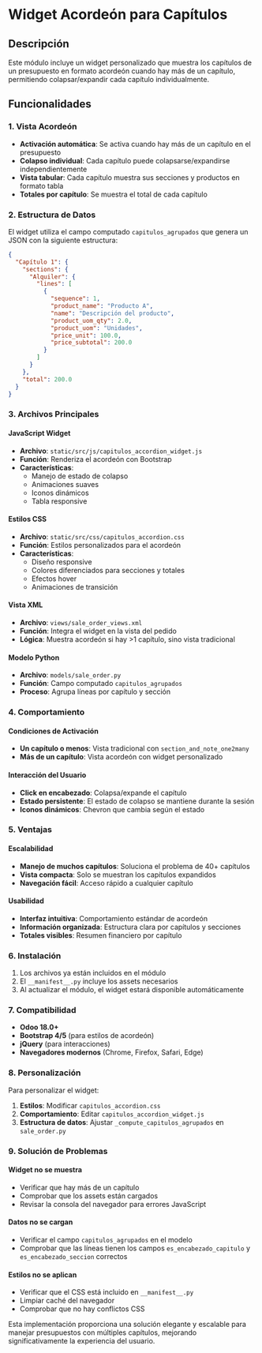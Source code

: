 # Widget Acordeón para Capítulos

## Descripción
Este módulo incluye un widget personalizado que muestra los capítulos de un presupuesto en formato acordeón cuando hay más de un capítulo, permitiendo colapsar/expandir cada capítulo individualmente.

## Funcionalidades

### 1. Vista Acordeón
- **Activación automática**: Se activa cuando hay más de un capítulo en el presupuesto
- **Colapso individual**: Cada capítulo puede colapsarse/expandirse independientemente
- **Vista tabular**: Cada capítulo muestra sus secciones y productos en formato tabla
- **Totales por capítulo**: Se muestra el total de cada capítulo

### 2. Estructura de Datos
El widget utiliza el campo computado `capitulos_agrupados` que genera un JSON con la siguiente estructura:

```json
{
  "Capítulo 1": {
    "sections": {
      "Alquiler": {
        "lines": [
          {
            "sequence": 1,
            "product_name": "Producto A",
            "name": "Descripción del producto",
            "product_uom_qty": 2.0,
            "product_uom": "Unidades",
            "price_unit": 100.0,
            "price_subtotal": 200.0
          }
        ]
      }
    },
    "total": 200.0
  }
}
```

### 3. Archivos Principales

#### JavaScript Widget
- **Archivo**: `static/src/js/capitulos_accordion_widget.js`
- **Función**: Renderiza el acordeón con Bootstrap
- **Características**:
  - Manejo de estado de colapso
  - Animaciones suaves
  - Iconos dinámicos
  - Tabla responsive

#### Estilos CSS
- **Archivo**: `static/src/css/capitulos_accordion.css`
- **Función**: Estilos personalizados para el acordeón
- **Características**:
  - Diseño responsive
  - Colores diferenciados para secciones y totales
  - Efectos hover
  - Animaciones de transición

#### Vista XML
- **Archivo**: `views/sale_order_views.xml`
- **Función**: Integra el widget en la vista del pedido
- **Lógica**: Muestra acordeón si hay >1 capítulo, sino vista tradicional

#### Modelo Python
- **Archivo**: `models/sale_order.py`
- **Función**: Campo computado `capitulos_agrupados`
- **Proceso**: Agrupa líneas por capítulo y sección

### 4. Comportamiento

#### Condiciones de Activación
- **Un capítulo o menos**: Vista tradicional con `section_and_note_one2many`
- **Más de un capítulo**: Vista acordeón con widget personalizado

#### Interacción del Usuario
- **Click en encabezado**: Colapsa/expande el capítulo
- **Estado persistente**: El estado de colapso se mantiene durante la sesión
- **Iconos dinámicos**: Chevron que cambia según el estado

### 5. Ventajas

#### Escalabilidad
- **Manejo de muchos capítulos**: Soluciona el problema de 40+ capítulos
- **Vista compacta**: Solo se muestran los capítulos expandidos
- **Navegación fácil**: Acceso rápido a cualquier capítulo

#### Usabilidad
- **Interfaz intuitiva**: Comportamiento estándar de acordeón
- **Información organizada**: Estructura clara por capítulos y secciones
- **Totales visibles**: Resumen financiero por capítulo

### 6. Instalación

1. Los archivos ya están incluidos en el módulo
2. El `__manifest__.py` incluye los assets necesarios
3. Al actualizar el módulo, el widget estará disponible automáticamente

### 7. Compatibilidad

- **Odoo 18.0+**
- **Bootstrap 4/5** (para estilos de acordeón)
- **jQuery** (para interacciones)
- **Navegadores modernos** (Chrome, Firefox, Safari, Edge)

### 8. Personalización

Para personalizar el widget:

1. **Estilos**: Modificar `capitulos_accordion.css`
2. **Comportamiento**: Editar `capitulos_accordion_widget.js`
3. **Estructura de datos**: Ajustar `_compute_capitulos_agrupados` en `sale_order.py`

### 9. Solución de Problemas

#### Widget no se muestra
- Verificar que hay más de un capítulo
- Comprobar que los assets están cargados
- Revisar la consola del navegador para errores JavaScript

#### Datos no se cargan
- Verificar el campo `capitulos_agrupados` en el modelo
- Comprobar que las líneas tienen los campos `es_encabezado_capitulo` y `es_encabezado_seccion` correctos

#### Estilos no se aplican
- Verificar que el CSS está incluido en `__manifest__.py`
- Limpiar caché del navegador
- Comprobar que no hay conflictos CSS

Esta implementación proporciona una solución elegante y escalable para manejar presupuestos con múltiples capítulos, mejorando significativamente la experiencia del usuario.
